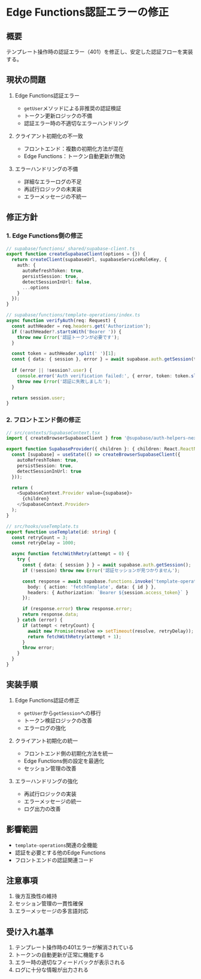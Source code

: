 # Edge Functions認証エラーの修正

## 概要
テンプレート操作時の認証エラー（401）を修正し、安定した認証フローを実装する。

## 現状の問題
1. Edge Functions認証エラー
   - `getUser`メソッドによる非推奨の認証検証
   - トークン更新ロジックの不備
   - 認証エラー時の不適切なエラーハンドリング

2. クライアント初期化の不一致
   - フロントエンド：複数の初期化方法が混在
   - Edge Functions：トークン自動更新が無効

3. エラーハンドリングの不備
   - 詳細なエラーログの不足
   - 再試行ロジックの未実装
   - エラーメッセージの不統一

## 修正方針

### 1. Edge Functions側の修正
```typescript
// supabase/functions/_shared/supabase-client.ts
export function createSupabaseClient(options = {}) {
  return createClient(supabaseUrl, supabaseServiceRoleKey, {
    auth: {
      autoRefreshToken: true,
      persistSession: true,
      detectSessionInUrl: false,
      ...options
    }
  });
}

// supabase/functions/template-operations/index.ts
async function verifyAuth(req: Request) {
  const authHeader = req.headers.get('Authorization');
  if (!authHeader?.startsWith('Bearer ')) {
    throw new Error('認証トークンが必要です');
  }

  const token = authHeader.split(' ')[1];
  const { data: { session }, error } = await supabase.auth.getSession(token);
  
  if (error || !session?.user) {
    console.error('Auth verification failed:', { error, token: token.slice(0, 10) + '...' });
    throw new Error('認証に失敗しました');
  }

  return session.user;
}
```

### 2. フロントエンド側の修正
```typescript
// src/contexts/SupabaseContext.tsx
import { createBrowserSupabaseClient } from '@supabase/auth-helpers-nextjs';

export function SupabaseProvider({ children }: { children: React.ReactNode }) {
  const [supabase] = useState(() => createBrowserSupabaseClient({
    autoRefreshToken: true,
    persistSession: true,
    detectSessionInUrl: true
  }));

  return (
    <SupabaseContext.Provider value={supabase}>
      {children}
    </SupabaseContext.Provider>
  );
}

// src/hooks/useTemplate.ts
export function useTemplate(id: string) {
  const retryCount = 3;
  const retryDelay = 1000;

  async function fetchWithRetry(attempt = 0) {
    try {
      const { data: { session } } = await supabase.auth.getSession();
      if (!session) throw new Error('認証セッションが見つかりません');

      const response = await supabase.functions.invoke('template-operations', {
        body: { action: 'fetchTemplate', data: { id } },
        headers: { Authorization: `Bearer ${session.access_token}` }
      });

      if (response.error) throw response.error;
      return response.data;
    } catch (error) {
      if (attempt < retryCount) {
        await new Promise(resolve => setTimeout(resolve, retryDelay));
        return fetchWithRetry(attempt + 1);
      }
      throw error;
    }
  }
}
```

## 実装手順

1. Edge Functions認証の修正
   - `getUser`から`getSession`への移行
   - トークン検証ロジックの改善
   - エラーログの強化

2. クライアント初期化の統一
   - フロントエンド側の初期化方法を統一
   - Edge Functions側の設定を最適化
   - セッション管理の改善

3. エラーハンドリングの強化
   - 再試行ロジックの実装
   - エラーメッセージの統一
   - ログ出力の改善

## 影響範囲
- `template-operations`関連の全機能
- 認証を必要とする他のEdge Functions
- フロントエンドの認証関連コード

## 注意事項
1. 後方互換性の維持
2. セッション管理の一貫性確保
3. エラーメッセージの多言語対応

## 受け入れ基準
1. テンプレート操作時の401エラーが解消されている
2. トークンの自動更新が正常に機能する
3. エラー時の適切なフィードバックが表示される
4. ログに十分な情報が出力される